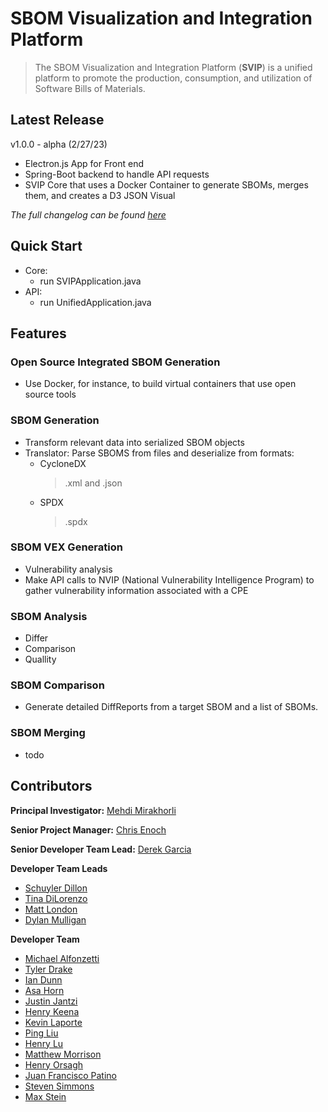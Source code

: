 # SBOM Visualization and Integration Platform
> The SBOM Visualization and Integration Platform (**SVIP**) is a unified platform to promote the 
> production, consumption, and utilization of Software Bills of Materials.

## Latest Release
v1.0.0 - alpha (2/27/23)

- Electron.js App for Front end
- Spring-Boot backend to handle API requests
- SVIP Core that uses a Docker Container to generate SBOMs, merges them, and creates a D3 JSON Visual

_The full changelog can be found [here](CHANGELOG.md)_

## Quick Start
- Core:
  - run SVIPApplication.java
- API:
  - run UnifiedApplication.java

## Features

### Open Source Integrated SBOM Generation
- Use Docker, for instance, to build virtual containers that use open source tools
### SBOM Generation
- Transform relevant data into serialized SBOM objects
- Translator: Parse SBOMS from files and deserialize from formats:
  - CycloneDX
    > .xml and .json
  - SPDX
    > .spdx
### SBOM VEX Generation
- Vulnerability analysis
- Make API calls to NVIP (National Vulnerability Intelligence Program) to gather vulnerability information associated with a CPE
### SBOM Analysis
- Differ
- Comparison
- Quallity
### SBOM Comparison
- Generate detailed DiffReports from a target SBOM and a list of SBOMs. 
### SBOM Merging
- todo

## Contributors
**Principal Investigator:** [Mehdi Mirakhorli](mailto:mxmvse@rit.edu)

**Senior Project Manager:** [Chris Enoch](mailto:ctevse@rit.edu)


**Senior Developer Team Lead:** [Derek Garcia](mailto:dlg1206@rit.edu)

**Developer Team Leads**
- [Schuyler Dillon](mailto:sdd4181@rit.edu)
- [Tina DiLorenzo](mailto:tnd3015@rit.edu)
- [Matt London](mailto:mrl2534@rit.edu)
- [Dylan Mulligan](mailto:dtm5568@rit.edu)

**Developer Team**
- [Michael Alfonzetti](mailto:michael.alfonzetti93@gmail.com)
- [Tyler Drake](mailto:txd3634@rit.edu)
- [Ian Dunn](mailto:itd3516@g.rit.edu)
- [Asa Horn](mailto:aoh9470@rit.edu)
- [Justin Jantzi](mailto:jwj7297@rit.edu)
- [Henry Keena](mailto:htk4363@rit.edu)
- [Kevin Laporte](mailto:kjl8898@rit.edu)
- [Ping Liu](mailto:htk4363@rit.edu)
- [Henry Lu](mailto:hyl2415@rit.edu)
- [Matthew Morrison](mailto:msm8275@rit.edu)
- [Henry Orsagh](mailto:hco4630@rit.edu)
- [Juan Francisco Patino](mailto:jfp6815@rit.edu)
- [Steven Simmons](mailto:sdsimmons44@gmail.com)
- [Max Stein](mailto:mhs8558@rit.edu)
